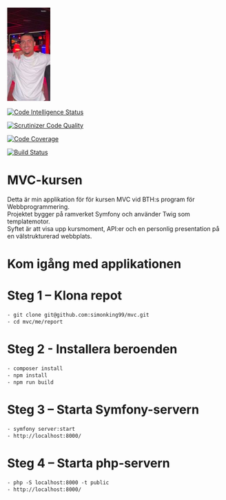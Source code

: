 ![Header Image](public/img/s1.jpg)

[![Code Intelligence Status](https://scrutinizer-ci.com/g/simonking99/mvc/badges/code-intelligence.svg?b=main)](https://scrutinizer-ci.com/code-intelligence)

[![Scrutinizer Code Quality](https://scrutinizer-ci.com/g/simonking99/mvc/badges/quality-score.png?b=main)](https://scrutinizer-ci.com/g/simonking99/mvc/?branch=main)

[![Code Coverage](https://scrutinizer-ci.com/g/simonking99/mvc/badges/coverage.png?b=main)](https://scrutinizer-ci.com/g/simonking99/mvc/?branch=main)

[![Build Status](https://scrutinizer-ci.com/g/simonking99/mvc/badges/build.png?b=main)](https://scrutinizer-ci.com/g/simonking99/mvc/build-status/main)


# MVC-kursen 
Detta är min applikation för för kursen MVC vid BTH:s program för Webbprogrammering.  
Projektet bygger på ramverket Symfony och använder Twig som templatemotor.  
Syftet är att visa upp kursmoment, API:er och en personlig presentation på en välstrukturerad webbplats.

# Kom igång med applikationen
# Steg 1 – Klona repot
    - git clone git@github.com:simonking99/mvc.git
    - cd mvc/me/report

# Steg 2 - Installera beroenden 
    - composer install
    - npm install
    - npm run build

# Steg 3 – Starta Symfony-servern
    - symfony server:start
    - http://localhost:8000/

# Steg 4 – Starta php-servern
    - php -S localhost:8000 -t public
    - http://localhost:8000/

